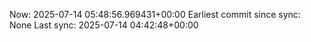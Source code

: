 Now: 2025-07-14 05:48:56.969431+00:00 Earliest commit since sync: None Last sync: 2025-07-14 04:42:48+00:00
